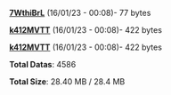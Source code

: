 [**7WthiBrL**](/data/7WthiBrL.txt) (16/01/23 - 00:08)- 77 bytes

[**k412MVTT**](/data/k412MVTT.txt) (16/01/23 - 00:08)- 422 bytes

[**k412MVTT**](/data/k412MVTT.txt) (16/01/23 - 00:08)- 422 bytes

**Total Datas**: 4586

**Total Size**: 28.40 MB / 28.4 MB